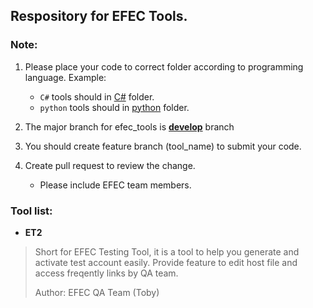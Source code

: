 ## Respository for EFEC Tools.

### Note:

1. Please place your code to correct folder according to programming language. Example:

	- `C#` tools should in [C#][2] folder.
	- `python` tools should in [python][3] folder.

2. The major branch for efec_tools is [**develop**][1] branch
3. You should create feature branch (tool_name) to submit your code.
4. Create pull request to review the change.

 	- Please include EFEC team members.

### Tool list:

- **ET2**
> Short for EFEC Testing Tool, it is a tool to help you generate and activate test account easily. Provide feature to edit host file and access freqently links by QA team.
>
> Author: EFEC QA Team (Toby)
 


[1]: /projects/TEST/repos/efec_tools/browse?at=develop
[2]: /projects/TEST/repos/efec_tools/browse/C%23
[3]: /projects/TEST/repos/efec_tools/browse/python




